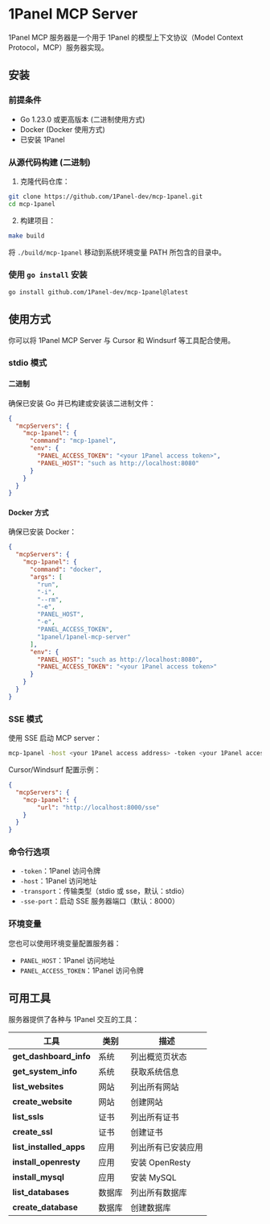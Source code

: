 # 1Panel MCP Server

1Panel MCP 服务器是一个用于 1Panel 的模型上下文协议（Model Context Protocol，MCP）服务器实现。

## 安装

### 前提条件

- Go 1.23.0 或更高版本 (二进制使用方式)
- Docker (Docker 使用方式)
- 已安装 1Panel

### 从源代码构建 (二进制)

1. 克隆代码仓库：

```bash
git clone https://github.com/1Panel-dev/mcp-1panel.git
cd mcp-1panel
```

2. 构建项目：

```bash
make build
```

将 `./build/mcp-1panel` 移动到系统环境变量 PATH 所包含的目录中。

### 使用 `go install` 安装

```bash
go install github.com/1Panel-dev/mcp-1panel@latest
```

## 使用方式

你可以将 1Panel MCP Server 与 Cursor 和 Windsurf 等工具配合使用。

### stdio 模式

#### 二进制

确保已安装 Go 并已构建或安装该二进制文件：

```json
{
  "mcpServers": {
    "mcp-1panel": {
      "command": "mcp-1panel",
      "env": {
        "PANEL_ACCESS_TOKEN": "<your 1Panel access token>",
        "PANEL_HOST": "such as http://localhost:8080"
      }
    }
  }
}
```

#### Docker 方式

确保已安装 Docker：

```json
{
  "mcpServers": {
    "mcp-1panel": {
      "command": "docker",
      "args": [
        "run",
        "-i",
        "--rm",
        "-e",
        "PANEL_HOST",
        "-e",
        "PANEL_ACCESS_TOKEN",
        "1panel/1panel-mcp-server"
      ],
      "env": {
        "PANEL_HOST": "such as http://localhost:8080",
        "PANEL_ACCESS_TOKEN": "<your 1Panel access token>"
      }
    }
  }
}
```

### SSE 模式

使用 SSE 启动 MCP server：

```bash
mcp-1panel -host <your 1Panel access address> -token <your 1Panel access token> -transport sse -addr "http://localhost:8000"
```

Cursor/Windsurf 配置示例：

```json
{
  "mcpServers": {
    "mcp-1panel": {
        "url": "http://localhost:8000/sse"
    }
  }
}
```

### 命令行选项

- `-token`：1Panel 访问令牌
- `-host`：1Panel 访问地址
- `-transport`：传输类型（stdio 或 sse，默认：stdio）
- `-sse-port`：启动 SSE 服务器端口（默认：8000）

### 环境变量

您也可以使用环境变量配置服务器：

- `PANEL_HOST`：1Panel 访问地址
- `PANEL_ACCESS_TOKEN`：1Panel 访问令牌

## 可用工具

服务器提供了各种与 1Panel 交互的工具：

| 工具                          | 类别 | 描述               |
|-----------------------------|------|------------------|
| **get_dashboard_info**      | 系统 | 列出概览页状态      |
| **get_system_info**         | 系统 | 获取系统信息        |
| **list_websites**           | 网站 | 列出所有网站        |
| **create_website**          | 网站 | 创建网站           |
| **list_ssls**               | 证书 | 列出所有证书        |
| **create_ssl**              | 证书 | 创建证书           |
| **list_installed_apps**     | 应用 | 列出所有已安装应用   |
| **install_openresty**       | 应用 | 安装 OpenResty     |
| **install_mysql**           | 应用 | 安装 MySQL         |
| **list_databases**          | 数据库 | 列出所有数据库     |
| **create_database**         | 数据库 | 创建数据库        |
